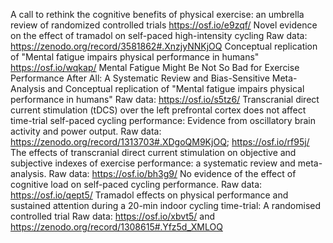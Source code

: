 





A call to rethink the cognitive benefits of physical exercise: an umbrella review of randomized controlled trials
https://osf.io/e9zqf/ 
Novel evidence on the effect of tramadol on self-paced high-intensity cycling
Raw data: https://zenodo.org/record/3581862#.XnzjyNNKjOQ
Conceptual replication of "Mental fatigue impairs physical performance in humans"
https://osf.io/wqkap/ 
Mental Fatigue Might Be Not So Bad for Exercise Performance After All: A Systematic Review and Bias-Sensitive Meta-Analysis	and Conceptual replication of "Mental fatigue impairs physical performance in humans"
Raw data: https://osf.io/s5tz6/ 
Transcranial direct current stimulation (tDCS) over the left prefrontal cortex does not affect time-trial self-paced cycling performance: Evidence from oscillatory brain activity and power output. 
Raw data: https://zenodo.org/record/1313703#.XDgoQM9KjOQ; https://osf.io/rf95j/
The effects of transcranial direct current stimulation on objective and subjective indexes of exercise performance: a systematic review and meta-analysis.
Raw data: https://osf.io/bh3g9/
No evidence of the effect of cognitive load on self-paced cycling performance.
Raw data: https://osf.io/qept5/
Tramadol effects on physical performance and sustained attention during a  20-min indoor cycling time-trial: A randomised controlled trial
Raw data: https://osf.io/xbvt5/ and https://zenodo.org/record/1308615#.Yfz5d_XMLOQ 
